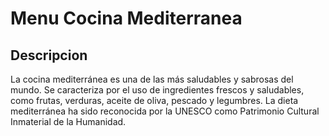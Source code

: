 # Menu Cocina Mediterranea

## Descripcion
La cocina mediterránea es una de las más saludables y sabrosas del mundo. Se caracteriza por el uso de ingredientes frescos y saludables, como frutas, verduras, aceite de oliva, pescado y legumbres. La dieta mediterránea ha sido reconocida por la UNESCO como Patrimonio Cultural Inmaterial de la Humanidad.
